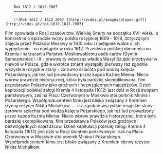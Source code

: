 
        Rok 1612 / 1612 2007 
        =============
        
        [![Rok 1612 / 1612 2007 ](http://vidos.pl/images/player.gif)](http://vidos.pl/rok-1612-1612-2007)
        
        
 Film opowiada o Rosji czasów tzw. Wielkiej Smuty na początku XVII wieku, a konkretnie o epizodzie wojny polsko rosyjskiej 1609 - 1618, dotyczącym zajęcia przez Polaków Moskwy w 1610 roku i następnie walce o ich wypędzenie - co nastąpiło w roku 1612. 
Przeciwko polskiej obecności na Kremlu i narzucaniu Państwu Moskiewskiemu osób carów (Dymitr Samozwaniec I i II - prawowity wówczas władca Wasyl Szujski przebywał w niewoli w Polsce, gdzie wkrótce zmarł) wystąpiły pierwszy raz zgodnie wszystkie rosyjskie stany - zarówno szlachta pod wodzą księcia Pożarskiego, jak też lud prowadzony przez kupca Kuźmę Minina. 
Nieco wbrew prawdzie historycznej, która była bardziej skomplikowana, film przedstawia Polaków jako groźnych i bezwzględnych najeźdźców. Dzień kapitulacji polskiej załogi Kremla 4 listopada (1612) jest dziś w Rosji świętem państwowym, zaś na Placu Czerwonym w Moskwie stoi pomnik Minina i Pożarskiego. 
Współproducentem filmu jest blisko związany z Kremlem słynny reżyser Nikita Michałkow.   ... raz zgodnie wszystkie rosyjskie stany - zarówno szlachta pod wodzą księcia Pożarskiego, jak też lud prowadzony przez kupca Kuźmę Minina. 
Nieco wbrew prawdzie historycznej, która była bardziej skomplikowana, film przedstawia Polaków jako groźnych i bezwzględnych najeźdźców. Dzień kapitulacji polskiej załogi Kremla 4 listopada (1612) jest dziś w Rosji świętem państwowym, zaś na Placu Czerwonym w Moskwie stoi pomnik Minina i Pożarskiego. 
Współproducentem filmu jest blisko związany z Kremlem słynny reżyser Nikita Michałkow.
    